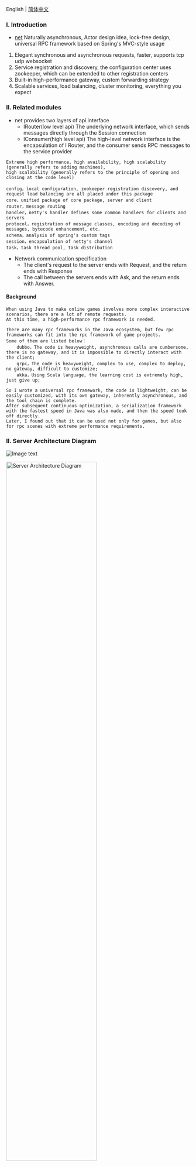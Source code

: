 English | [简体中文](./README_CN.md)

### Ⅰ. Introduction

- [net](https://github.com/zfoo-project/zfoo/blob/main/net/README.md) Naturally asynchronous, Actor design idea,
  lock-free design, universal RPC framework based on Spring's MVC-style usage

1. Elegant synchronous and asynchronous requests, faster, supports tcp udp websocket
2. Service registration and discovery, the configuration center uses zookeeper, which can be extended to other
   registration centers
3. Built-in high-performance gateway, custom forwarding strategy
4. Scalable services, load balancing, cluster monitoring, everything you expect

### Ⅱ. Related modules

- net provides two layers of api interface
  - IRouter(low level api) The underlying network interface, which sends messages directly through the Session
    connection
  - IConsumer(high level api) The high-level network interface is the encapsulation of I Router, and the consumer sends
    RPC messages to the service provider

```
Extreme high performance, high availability, high scalability (generally refers to adding machines), 
high scalability (generally refers to the principle of opening and closing at the code level)

config，local configuration, zookeeper registration discovery, and request load balancing are all placed under this package
core，unified package of core package, server and client
router，message routing
handler，netty's handler defines some common handlers for clients and servers
protocol，registration of message classes, encoding and decoding of messages, bytecode enhancement, etc.
schema，analysis of spring's custom tags
session，encapsulation of netty's channel
task，task thread pool, task distribution
```

- Network communication specification
  - The client's request to the server ends with Request, and the return ends with Response
  - The call between the servers ends with Ask, and the return ends with Answer.

#### Background

```
When using Java to make online games involves more complex interactive scenarios, there are a lot of remote requests.
At this time, a high-performance rpc framework is needed.

There are many rpc frameworks in the Java ecosystem, but few rpc frameworks can fit into the rpc framework of game projects. 
Some of them are listed below：
    dubbo，The code is heavyweight, asynchronous calls are cumbersome, there is no gateway, and it is impossible to directly interact with the client;
    grpc，The code is heavyweight, complex to use, complex to deploy, no gateway, difficult to customize;
    akka，Using Scala language, the learning cost is extremely high, just give up;
    
So I wrote a universal rpc framework, the code is lightweight, can be easily customized, with its own gateway, inherently asynchronous, and the tool chain is complete.
After subsequent continuous optimization, a serialization framework with the fastest speed in Java was also made, and then the speed took off directly.
Later, I found out that it can be used not only for games, but also for rpc scenes with extreme performance requirements.
```

### Ⅱ. Server Architecture Diagram

![Image text](../doc/image/net/rpc01.png)

<img src="./../doc/image/general-game-architect.jpg" width="70%" height="70%" alt="Server Architecture Diagram"/><br/>

### Ⅲ. Why fast
----------

- Use current best performin [zfoo protocol](protocol/README.md)  as serialization and deserialization protocol for
  gateway and RPC messages
- Lock-free design and elegant thread pool design, the user's request can always be guaranteed to be executed in the
  same thread of the same server through the gateway, so there is no need to use locks to ensure concurrency
- The rpc call is naturally asynchronous, and it is guaranteed to be executed in the same thread after the rpc
  asynchronous call ends, similar to the design idea of actor, especially suitable for scenarios with extremely high
  performance requirements
- Use the MVC design pattern to standardize development, ensure code quality, and execute efficiently

### Ⅳ. Server Architecture Evolution

- Single server +
  database，[zfoo net Single server usage tutorial](src/test/java/com/zfoo/net/core/tcp/server/TcpServerTest.java)

![Image text](../doc/image/net/framework01.png)

----------

- Add a reverse proxy, similar to a gateway

```
The first step in preparing for a larger scale architecture is to add a "reverse proxy"
Routing forwards the request to the correct endpoint
health examination
Authentication ensures that the user is actually allowed to access the server
Firewalls ensure users can only access the parts of the network we allow them to use
```

![Image text](../doc/image/net/framework02.png)

----------

- Introducing a load
  balancer， [zfoo net Gateway Load Balancing Tutorial](src/test/java/com/zfoo/net/core/gateway/GatewayTest.java)

```
The load balancer distributes the requests to the two servers. User 1 goes left, User 2 goes right, User 3 goes left again.
```

![Image text](../doc/image/net/framework03.png)

----------

- extended database

```
The integrated orm is based on mongodb, which can support distributed deployment
mongodb，Replica set deployment (master-slave mode), data synchronization, read-write separation,
mongodb，Fragmentation deployment, failover (disaster recovery)
```

![Image text](../doc/image/net/framework04.png)

----------

- microservice，[Microservice RPC Tutorial](src/test/java/com/zfoo/net/core/provider/ProviderTest.java)

```
As the development team grows with the application, more and more developers are working on the same server, and the potential for conflicts is high.
At this time, it is a better choice to split the business through microservices.

Microservices can be scaled individually to better adapt to demand. Development teams are independent from each other, each responsible for their own microservice lifecycle
Each microservice has its own resources, such as a database
```

![Image text](../doc/image/net/framework05.png)

----------

- Caching and Content Delivery Network (CDN)

```
A large part of web applications consists of static resources, such as images, CSS style files, Java scripts, and some pre-rendered pages for specific products, etc.
Game applications also contain a large number of image resources, 3D modeling resources
An enhanced version of the cache is called the Content Delivery Network (Content Delivery Network), a large number of caches all over the world.
This allows users to fetch web content from places that are physically close to them, rather than moving data from the source to the user each time.
```

![Image text](../doc/image/net/framework06.png)

----------

- message queue

```
When the traffic peaks, sometimes it is necessary to process a large number of flash sales such as Double 11, so that a large number of sudden requests can be queued up to process tasks
application decoupling
message distribution
```

![Image text](../doc/image/net/framework07.png)

----------

- Fragmentation, partitioning, such as assigning users to the closest server to provide services


![Image text](../doc/image/net/framework08.png)

----------

![Image text](../doc/image/net/framework09.png)

### Ⅴ. Dependent middleware zookeeper tutorial

- [Addition, deletion, modification and inspection of ZK basics](src/test/java/com/zfoo/net/zookeeper/base)
- [Curator additions, deletions, modifications](src/test/java/com/zfoo/net/zookeeper/curator)
- [Distributed auto-incrementing ID implemented by zookeeper](src/test/java/com/zfoo/net/zookeeper/recipes/atomicint)
- [Distributed Barrier](src/test/java/com/zfoo/net/zookeeper/recipes/distributedbarrier)
- [Distributed locks](src/test/java/com/zfoo/net/zookeeper/recipes/distributedbarrier)
- [Data publishing and subscribing](src/test/java/com/zfoo/net/zookeeper/recipes/nodecache)
- [Zookeeper's distributed election algorithm](src/test/java/com/zfoo/net/zookeeper/recipes/mastersel)

### Ⅵ. Reference article

- [Scaling webapps for newbs](https://arcentry.com/blog/scaling-webapps-for-newbs-and-non-techies/)
